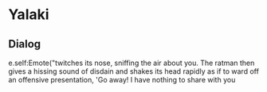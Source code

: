 # Yalaki







## Dialog

e.self:Emote("twitches its nose, sniffing the air about you. The ratman then gives a hissing sound of disdain and shakes its head rapidly as if to ward off an offensive presentation, 'Go away! I have nothing to share with you 